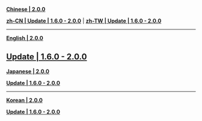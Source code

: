 **[Chinese | 2.0.0](https://autopatchcn.bhsr.com/client/cn/20240126110214_QvLzGdvYfGBEq4M4/PC/Chinese.zip)**

**[zh-CN | Update | 1.6.0 - 2.0.0](https://autopatchcn.bhsr.com/client/hkrpg_cn/33/zh-cn_1.6.0_2.0.0_hdiff_YCNdkg2V5MjX8v3B.zip)** | 
**[zh-TW | Update | 1.6.0 - 2.0.0](https://autopatchcn.bhsr.com/client/hkrpg_cn/33/zh-tw_1.6.0_2.0.0_hdiff_xwlRpK7zNFZHBVTh.zip)**

---

**[English | 2.0.0](https://autopatchcn.bhsr.com/client/cn/20240126110214_QvLzGdvYfGBEq4M4/PC/English.zip)**

**[Update | 1.6.0 - 2.0.0](https://autopatchcn.bhsr.com/client/hkrpg_cn/33/en-us_1.6.0_2.0.0_hdiff_AjEnKPVeXUov2MsO.zip)**
---

**[Japanese | 2.0.0](https://autopatchcn.bhsr.com/client/cn/20240126110214_QvLzGdvYfGBEq4M4/PC/Japanese.zip)**

**[Update | 1.6.0 - 2.0.0](https://autopatchcn.bhsr.com/client/hkrpg_cn/33/ja-jp_1.6.0_2.0.0_hdiff_ZAjg5I8CmbxoLOi4.zip)**

---

**[Korean | 2.0.0](https://autopatchcn.bhsr.com/client/cn/20240126110214_QvLzGdvYfGBEq4M4/PC/Korean.zip)**

**[Update | 1.6.0 - 2.0.0](https://autopatchcn.bhsr.com/client/hkrpg_cn/33/ko-kr_1.6.0_2.0.0_hdiff_tgYl09UoAnuV7cCi.zip)**
